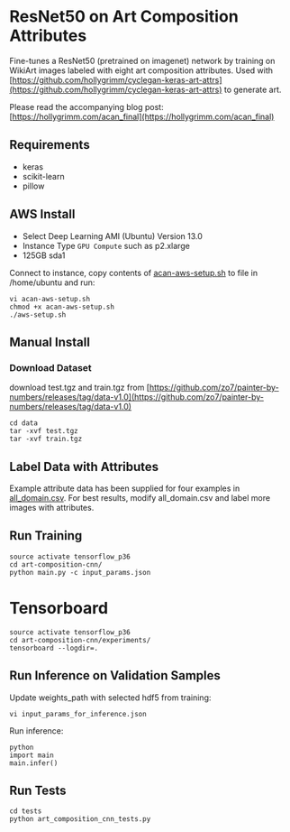 # ResNet50 on Art Composition Attributes

Fine-tunes a ResNet50 (pretrained on imagenet) network by training on WikiArt images labeled with eight art composition attributes.
Used with [https://github.com/hollygrimm/cyclegan-keras-art-attrs](https://github.com/hollygrimm/cyclegan-keras-art-attrs) to generate art.

Please read the accompanying blog post: [https://hollygrimm.com/acan_final](https://hollygrimm.com/acan_final)

## Requirements
* keras
* scikit-learn
* pillow

## AWS Install
* Select Deep Learning AMI (Ubuntu) Version 13.0
* Instance Type `GPU Compute` such as p2.xlarge
* 125GB sda1

Connect to instance, copy contents of [acan-aws-setup.sh](acan-aws-setup.sh) to file in /home/ubuntu and run:
```
vi acan-aws-setup.sh
chmod +x acan-aws-setup.sh
./aws-setup.sh
```

## Manual Install

### Download Dataset
download test.tgz and train.tgz from [https://github.com/zo7/painter-by-numbers/releases/tag/data-v1.0](https://github.com/zo7/painter-by-numbers/releases/tag/data-v1.0)

```
cd data
tar -xvf test.tgz
tar -xvf train.tgz
```

## Label Data with Attributes
Example attribute data has been supplied for four examples in [all_domain.csv](data/all_domain.csv). For best results, modify all_domain.csv and label more images with attributes.


## Run Training
```
source activate tensorflow_p36
cd art-composition-cnn/
python main.py -c input_params.json
```

# Tensorboard
```
source activate tensorflow_p36
cd art-composition-cnn/experiments/
tensorboard --logdir=.
```

## Run Inference on Validation Samples
Update weights_path with selected hdf5 from training:
```
vi input_params_for_inference.json
```

Run inference:
```
python
import main
main.infer()
```

## Run Tests
```
cd tests
python art_composition_cnn_tests.py
```